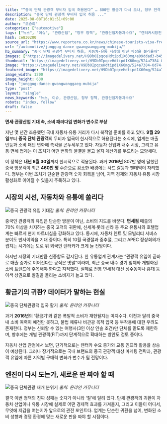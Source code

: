 ```yaml
---
title: "“중국 단체 관광객 무비자 입국 허용된다” … 800만 황금기 다시 오나, 정부 전격 발표에 ‘발칵’"
description: "중국 단체 관광객 무비자 입국 허용 ..."
date: 2025-08-08T16:01:51+09:00
author: "오승희"
categories: ["automotive"]
tags: ["뉴스", "이슈", "관광산업", "정부 정책", "관광산업자동차수요", "렌터카시장전망"]
hash: ce830200
source_url: "https://www.reportera.co.kr/news/chinese-tourists-visa-free/"
url: "/automotive/junggug-dance-gwangwanggaeg-mubija/"
h5_summary: "중국 단체 관광객 무비자 허용, 자동차·유통 시장에 어떤 파장을 불러올까"
images: ["https://imagedelivery.net/H9Db0IpqceHdtipd1X60mg/e09ddad3-b458-42e2-ee9b-4dc93b388800/public", "https://imagedelivery.net/H9Db0IpqceHdtipd1X60mg/4305669b-384e-4872-a2a1-083f32729a00/public", "https://imagedelivery.net/H9Db0IpqceHdtipd1X60mg/524a7384-0d74-4ea3-cfe3-f6e26c2a6000/public", "https://imagedelivery.net/H9Db0IpqceHdtipd1X60mg/6c9dc4ed-2fc0-4ea8-e0cc-dcb724cd5700/public"]
thumbnail: "https://imagedelivery.net/H9Db0IpqceHdtipd1X60mg/524a7384-0d74-4ea3-cfe3-f6e26c2a6000/public"
image: "https://imagedelivery.net/H9Db0IpqceHdtipd1X60mg/524a7384-0d74-4ea3-cfe3-f6e26c2a6000/public"
featured_image: "https://imagedelivery.net/H9Db0IpqceHdtipd1X60mg/524a7384-0d74-4ea3-cfe3-f6e26c2a6000/public"
image_width: 1200
image_height: 630
slug: "junggug-dance-gwangwanggaeg-mubija"
type: "post"
layout: "single"
news_keywords: "뉴스, 이슈, 관광산업, 정부 정책, 관광산업자동차수요"
robots: "index, follow"
draft: false
---
```


**면세·관광산업 기대 속, 소비 패러다임 변화가 변수로 부상**

지난 몇 년간 조용했던 국내 자동차·유통 거리가 다시 북적일 준비를 하고 있다. **9월 29일**부터 **중국 단체 관광객**의 무비자 입국이 한시적으로 허용된다는 소식에, 업계는 매출 반등과 소비 패턴 변화에 촉각을 곤두세우고 있다. 자동차 산업과 내수 시장, 그리고 유통·면세 업계는 이 조치가 어떤 변화의 물결을 몰고 올지 계산기를 두드리는 모양새다.

이 정책은 **내년 6월 30일**까지 한시적으로 적용된다. 과거 **2016년** 807만 명에 달했던 중국 방문객이 최근 **460만 명** 수준으로 감소한 배경에는 사드 갈등과 팬데믹이 자리했다. 정부는 이번 조치가 단순한 관광객 숫자 회복을 넘어, 지역 경제와 자동차·유통 시장 활성화로 이어질 수 있을지 주목하고 있다.

## 시장의 시선, 자동차와 유통에 쏠리다

![중국 관광객 유입 기대감](https://imagedelivery.net/H9Db0IpqceHdtipd1X60mg/6c9dc4ed-2fc0-4ea8-e0cc-dcb724cd5700/public)
*출처: 온라인 커뮤니티*


중국인 관광객의 유입은 단순한 방문이 아닌, 소비의 지도를 바꾼다. **면세점** 매출의 70% 이상을 차지하는 중국 고객의 귀환에, 신세계·롯데·신라 등 주요 유통사와 호텔업계는 빠르게 현지 파트너십을 강화하고 있다. 동시에, 자동차 렌트 및 모빌리티 서비스 분야도 반사이익을 기대 중이다. 특히 10월 국경절과 중추절, 그리고 APEC 정상회의가 겹치는 시기에는 도로 위 외국인 렌터카가 크게 늘 전망이다.

하지만 시장의 기대만큼 신중함도 감지된다. 한 유통업계 관계자는 “관광객 유입이 곧바로 매출 증가로 이어진다는 공식은 옛말”이라며, 최근 중국 내수 경기 침체와 개별화된 소비 트렌드에 주목해야 한다고 지적했다. 실제로 전통 면세점 대신 성수동이나 홍대 등 이색 상권으로 발길을 돌리는 소비자가 늘고 있다.

## 황금기의 귀환? 데이터가 말하는 현실

![중국 단체관광객 입국 활기](https://imagedelivery.net/H9Db0IpqceHdtipd1X60mg/e09ddad3-b458-42e2-ee9b-4dc93b388800/public)
*출처: 온라인 커뮤니티*


과거 **2016년**의 ‘황금기’와 같은 폭발적 소비가 재현될지는 미지수다. 이전과 달리 중국 내 소비 여력이 예전만 못하고, 불법 체류나 비관광 목적 입국 등 부작용에 대한 우려도 존재한다. 정부는 신뢰할 수 있는 여행사(3인 이상 인솔 조건)만 단체를 맡도록 제한하며, 향후에는 개별 관광객(FIT)까지 단계적으로 확대하는 방안도 검토 중이다.

자동차 산업 관점에서 보면, 단기적으로는 렌터카 수요 증가와 교통 인프라 활용률 상승이 예상된다. 그러나 장기적으로는 국내 브랜드의 중국 관광객 대상 마케팅 전략과, 관광객 유입에 따른 지역별 구매력 변화가 변수가 될 전망이다.

## 엔진이 다시 도는가, 새로운 판 짜야 할 때

![중국 단체관광 재개 분위기](https://imagedelivery.net/H9Db0IpqceHdtipd1X60mg/4305669b-384e-4872-a2a1-083f32729a00/public)
*출처: 온라인 커뮤니티*


결국 이번 정책의 진짜 성패는 숫자가 아니라 ‘질’에 달려 있다. 단체 관광객의 귀환이 자동차 산업이나 유통 시장에 실제로 어떤 경제적 효과를 가져올지, 그리고 이들이 어디서, 무엇에 지갑을 여는지가 앞으로의 관전 포인트다. 업계는 단순한 귀환을 넘어, 변화된 소비 성향과 경쟁 환경에 맞는 새로운 판을 짜야 할 시점이다.
